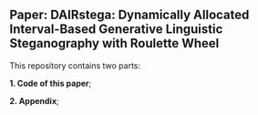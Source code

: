 ## Paper: DAIRstega: Dynamically Allocated Interval-Based Generative Linguistic Steganography with Roulette Wheel

This repository contains two parts: 

**1. Code of this paper**;

**2. Appendix**;


